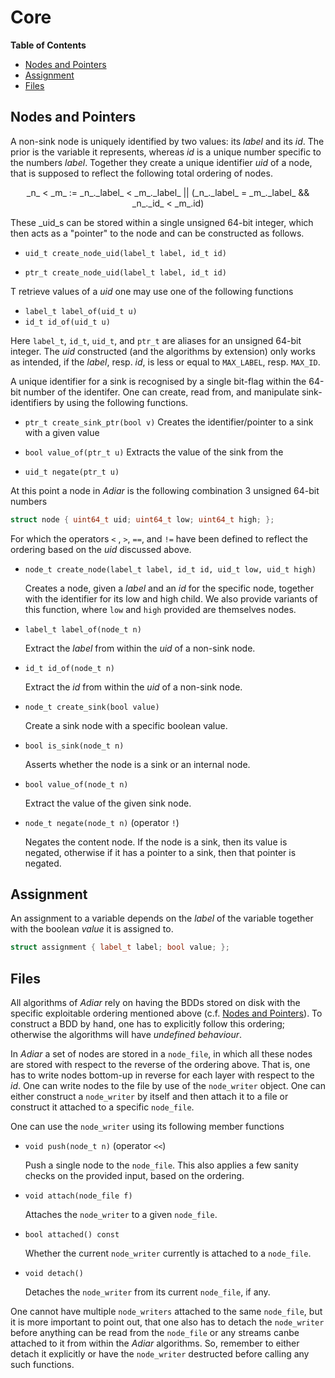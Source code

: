 # Core

**Table of Contents**

- [Nodes and Pointers](#nodes-and-pointers)
- [Assignment](#nodes-and-pointers)
- [Files](#files)


## Nodes and Pointers
A non-sink node is uniquely identified by two values: its _label_ and its _id_.
The prior is the variable it represents, whereas _id_ is a unique number
specific to the numbers _label_. Together they create a unique identifier _uid_
of a node, that is supposed to reflect the following total ordering of nodes.

<p style="text-align: center;">
  _n_ < _m_ := _n_._label_ < _m_._label_ || (_n_._label_ = _m_._label_ && _n_._id_ < _m_.id)
</p>

These _uid_s can be stored within a single unsigned 64-bit integer, which then
acts as a "pointer" to the node and can be constructed as follows.

- `uid_t create_node_uid(label_t label, id_t id)`

- `ptr_t create_node_uid(label_t label, id_t id)`

T retrieve values of a _uid_ one may use one of the following functions

- `label_t label_of(uid_t u)`
- `id_t id_of(uid_t u)`

Here `label_t`, `id_t`, `uid_t`, and `ptr_t` are aliases for an unsigned 64-bit
integer. The _uid_ constructed (and the algorithms by extension) only works as
intended, if the _label_, resp. _id_, is less or equal to `MAX_LABEL`, resp.
`MAX_ID`.

A unique identifier for a sink is recognised by a single bit-flag within the
64-bit number of the identifer. One can create, read from, and manipulate
sink-identifiers by using the following functions.

- `ptr_t create_sink_ptr(bool v)`
  Creates the identifier/pointer to a sink with a given value

- `bool value_of(ptr_t u)`
  Extracts the value of the sink from the 

- `uid_t negate(ptr_t u)`

At this point a node in _Adiar_ is the following combination 3 unsigned 64-bit
numbers

```c++
struct node { uint64_t uid; uint64_t low; uint64_t high; };
```

For which the operators `<` , `>`, `==`, and `!=` have been defined to reflect
the ordering based on the _uid_ discussed above.

- `node_t create_node(label_t label, id_t id, uid_t low, uid_t high)`

  Creates a node, given a _label_ and an _id_ for the specific node, together
  with the identifier for its low and high child. We also provide variants of
  this function, where `low` and `high` provided are themselves nodes.

- `label_t label_of(node_t n)`

  Extract the _label_ from within the _uid_ of a non-sink node.

- `id_t id_of(node_t n)`

  Extract the _id_ from within the _uid_ of a non-sink node.

- `node_t create_sink(bool value)`

  Create a sink node with a specific boolean value.

- `bool is_sink(node_t n)`

  Asserts whether the node is a sink or an internal node.

- `bool value_of(node_t n)`

  Extract the value of the given sink node.

- `node_t negate(node_t n)` (operator `!`)

  Negates the content node. If the node is a sink, then its value is negated,
  otherwise if it has a pointer to a sink, then that pointer is negated.


## Assignment

An assignment to a variable depends on the _label_ of the variable together with
the boolean _value_ it is assigned to.

```c++
struct assignment { label_t label; bool value; };
```

## Files
All algorithms of _Adiar_ rely on having the BDDs stored on disk with the
specific exploitable ordering mentioned above (c.f. [Nodes and
Pointers](#nodes-and-pointers)). To construct a BDD by hand, one has to
explicitly follow this ordering; otherwise the algorithms will have _undefined
behaviour_.

In _Adiar_ a set of nodes are stored in a `node_file`, in which all these nodes
are stored with respect to the reverse of the ordering above. That is, one has
to write nodes bottom-up in reverse for each layer with respect to the _id_. One
can write nodes to the file by use of the `node_writer` object. One can either
construct a `node_writer` by itself and then attach it to a file or construct it
attached to a specific `node_file`.

One can use the `node_writer` using its following member functions

- `void push(node_t n)` (operator `<<`)

  Push a single node to the `node_file`. This also applies a few sanity checks
  on the provided input, based on the ordering.

- `void attach(node_file f)`

  Attaches the `node_writer` to a given `node_file`.

- `bool attached() const`

  Whether the current `node_writer` currently is attached to a `node_file`.

- `void detach()`

  Detaches the `node_writer` from its current `node_file`, if any.

One cannot have multiple `node_writers` attached to the same `node_file`, but it
is more important to point out, that one also has to detach the `node_writer`
before anything can be read from the `node_file` or any streams canbe attached
to it from within the _Adiar_ algorithms. So, remember to either detach it
explicitly or have the `node_writer` destructed before calling any such
functions.

